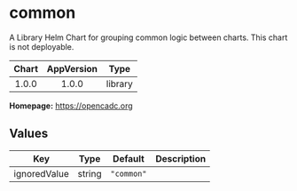 # common

A Library Helm Chart for grouping common logic between charts. This chart is not deployable.

| Chart | AppVersion | Type |
|:-----:|:----------:|:----:|
|1.0.0<!-- x-release-please-version --> | 1.0.0 | library |

**Homepage:** <https://opencadc.org>

## Values

| Key | Type | Default | Description |
|-----|------|---------|-------------|
| ignoredValue | string | `"common"` |  |
